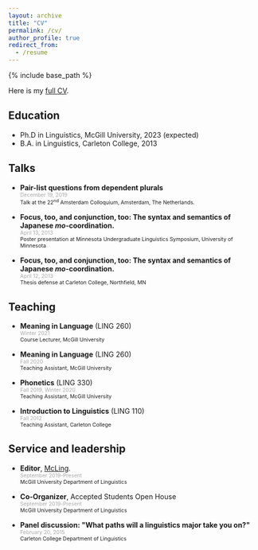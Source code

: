 ```yaml
---
layout: archive
title: "CV"
permalink: /cv/
author_profile: true
redirect_from:
  - /resume
---
```


<!-- Don't forget! To force a line break in Markdown, end the line with two spaces and then hit return, -->

{% include base_path %}

Here is my [full CV](/files/Johnston_CV.pdf "CV").

## Education

* Ph.D in Linguistics, McGill University, 2023 (expected)
* B.A. in Linguistics, Carleton College, 2013

## Talks

*	**Pair-list questions from dependent plurals**  
	<span style="color:darkgray; font-size:0.75em">December 19, 2019</span>  
	<span style="font-size:0.75em">Talk at the 22<sup>nd</sup> Amsterdam Colloquium, Amsterdam, The Netherlands.</span>

*	**Focus, too, and conjunction, too: The syntax and semantics of Japanese *mo*-coordination.**  
	<span style="color:darkgray; font-size:0.75em">April 13, 2013</span>  
	<span style="font-size:0.75em">Poster presentation at Minnesota Undergraduate Linguistics Symposium, University of Minnesota</span>  
		
*	**Focus, too, and conjunction, too: The syntax and semantics of Japanese *mo*-coordination.**  
	<span style="color:darkgray; font-size:0.75em">April 12, 2013</span>  
	<span style="font-size:0.75em">Thesis defense at Carleton College, Northfield, MN</span>  
	  
## Teaching

* 	**Meaning in Language** (LING 260)  
	<span style="color:darkgray; font-size:0.75em">Winter 2021</span>  
	<span style="font-size:0.75em">Course Lecturer, McGill University</span>

* 	**Meaning in Language** (LING 260)  
	<span style="color:darkgray; font-size:0.75em">Fall 2020</span>  
	<span style="font-size:0.75em">Teaching Assistant, McGill University</span>  

* 	**Phonetics** (LING 330)  
	<span style="color:darkgray; font-size:0.75em">Fall 2019, Winter 2020</span>  
	<span style="font-size:0.75em">Teaching Assistant, McGill University</span>  
	
* 	**Introduction to Linguistics** (LING 110)  
	<span style="color:darkgray; font-size:0.75em">Fall 2012</span>  
	<span style="font-size:0.75em">Teaching Assistant, Carleton College</span>  
	
## Service and leadership

* 	**Editor**, [McLing](https://blogs.mcgill.ca/mcling/ "McLing: The McGill Linguistics Department Newsletter").  
	<span style="color:darkgray; font-size:0.75em">September 2019-Present</span>  
	<span style="font-size:0.75em">McGill University Department of Linguistics</span>  

* 	**Co-Organizer**, Accepted Students Open House  
	<span style="color:darkgray; font-size:0.75em">September 2019-Present</span>  
	<span style="font-size:0.75em">McGill University Department of Linguistics</span>  
	
* 	**Panel discussion: "What paths will a linguistics major take you on?"**  
	<span style="color:darkgray; font-size:0.75em">February 20, 2015</span>  
	<span style="font-size:0.75em">Carleton College Department of Linguistics</span>
